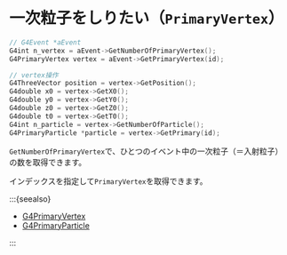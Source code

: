 # 一次粒子をしりたい（``PrimaryVertex``）

```cpp
// G4Event *aEvent
G4int n_vertex = aEvent->GetNumberOfPrimaryVertex();
G4PrimaryVertex vertex = aEvent->GetPrimaryVertex(id);

// vertex操作
G4ThreeVector position = vertex->GetPosition();
G4double x0 = vertex->GetX0();
G4double y0 = vertex->GetY0();
G4double z0 = vertex->GetZ0();
G4double t0 = vertex->GetT0();
G4int n_particle = vertex->GetNumberOfParticle();
G4PrimaryParticle *particle = vertex->GetPrimary(id);
```

``GetNumberOfPrimaryVertex``で、ひとつのイベント中の一次粒子（＝入射粒子）の数を取得できます。

インデックスを指定して``PrimaryVertex``を取得できます。

:::{seealso}

- [G4PrimaryVertex](https://apc.u-paris.fr/~franco/g4doxy/html/classG4PrimaryVertex.html)
- [G4PrimaryParticle](https://apc.u-paris.fr/~franco/g4doxy/html/classG4PrimaryParticle.html)

:::

